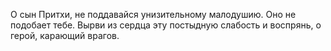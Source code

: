 О сын Притхи, не поддавайся унизительному малодушию. Оно не подобает тебе. Вырви из сердца эту постыдную слабость и воспрянь, о герой, карающий врагов.